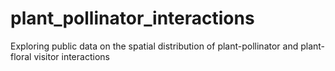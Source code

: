 # plant_pollinator_interactions
Exploring public data on the spatial distribution of plant-pollinator and plant-floral visitor interactions
